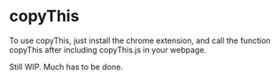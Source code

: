 copyThis
========
To use copyThis, just install the chrome extension, and call the function copyThis after including copyThis.js in your webpage.

Still WIP. Much has to be done.
